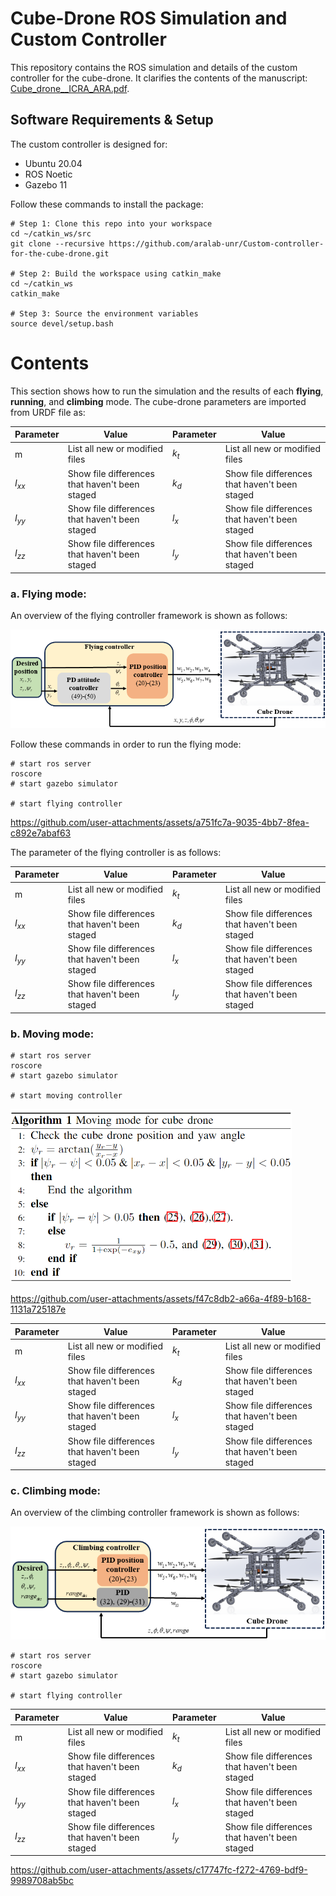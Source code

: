 # Cube-Drone ROS Simulation and Custom Controller

This repository contains the ROS simulation and details of the custom controller for the cube-drone. It clarifies the contents of the manuscript: [Cube_drone__ICRA_ARA.pdf](https://github.com/user-attachments/files/16533043/Cube_drone__ICRA_ARA.pdf).

## Software Requirements & Setup

The custom controller is designed for:

- Ubuntu 20.04
- ROS Noetic
- Gazebo 11

Follow these commands to install the package:

```shell
# Step 1: Clone this repo into your workspace
cd ~/catkin_ws/src
git clone --recursive https://github.com/aralab-unr/Custom-controller-for-the-cube-drone.git

# Step 2: Build the workspace using catkin_make
cd ~/catkin_ws
catkin_make

# Step 3: Source the environment variables
source devel/setup.bash
```
# Contents
This section shows how to run the simulation and the results of each **flying**, **running**, and **climbing** mode. The cube-drone parameters are imported from URDF file as:

| Parameter | Value | Parameter | Value |
| --- | --- | --- | --- 
| m | List all new or modified files | $k_t$ | List all new or modified files |
| $I_{xx}$ | Show file differences that haven't been staged | $k_d$ | Show file differences that haven't been staged |
| $I_{yy}$ | Show file differences that haven't been staged | $l_x$ | Show file differences that haven't been staged |
| $I_{zz}$ | Show file differences that haven't been staged | $l_y$ | Show file differences that haven't been staged |

### a. **Flying mode:**   
An overview of the flying controller framework is shown as follows:
<p align='center'>
    <img src="cubedrone/images/schemecubeflying.png" />
</p>
Follow these commands in order to run the flying mode:

```
# start ros server
roscore
# start gazebo simulator

# start flying controller

```

https://github.com/user-attachments/assets/a751fc7a-9035-4bb7-8fea-c892e7abaf63

The parameter of the flying controller is as follows:

| Parameter | Value | Parameter | Value |
| --- | --- | --- | --- 
| m | List all new or modified files | $k_t$ | List all new or modified files |
| $I_{xx}$ | Show file differences that haven't been staged | $k_d$ | Show file differences that haven't been staged |
| $I_{yy}$ | Show file differences that haven't been staged | $l_x$ | Show file differences that haven't been staged |
| $I_{zz}$ | Show file differences that haven't been staged | $l_y$ | Show file differences that haven't been staged |

### b. **Moving mode:**   

```
# start ros server
roscore
# start gazebo simulator

# start moving controller

```
<p align='left'>
    <img src="cubedrone/images/algorithmcube.png" width="450" />
</p>

https://github.com/user-attachments/assets/f47c8db2-a66a-4f89-b168-1131a725187e

| Parameter | Value | Parameter | Value |
| --- | --- | --- | --- 
| m | List all new or modified files | $k_t$ | List all new or modified files |
| $I_{xx}$ | Show file differences that haven't been staged | $k_d$ | Show file differences that haven't been staged |
| $I_{yy}$ | Show file differences that haven't been staged | $l_x$ | Show file differences that haven't been staged |
| $I_{zz}$ | Show file differences that haven't been staged | $l_y$ | Show file differences that haven't been staged |

### c. **Climbing mode:**   
An overview of the climbing controller framework is shown as follows:
<p align='center'>
    <img src="cubedrone/images/schemecubeclimbing.png" />
</p>

```
# start ros server
roscore
# start gazebo simulator

# start flying controller

```

| Parameter | Value | Parameter | Value |
| --- | --- | --- | --- 
| m | List all new or modified files | $k_t$ | List all new or modified files |
| $I_{xx}$ | Show file differences that haven't been staged | $k_d$ | Show file differences that haven't been staged |
| $I_{yy}$ | Show file differences that haven't been staged | $l_x$ | Show file differences that haven't been staged |
| $I_{zz}$ | Show file differences that haven't been staged | $l_y$ | Show file differences that haven't been staged |


https://github.com/user-attachments/assets/c17747fc-f272-4769-bdf9-9989708ab5bc

